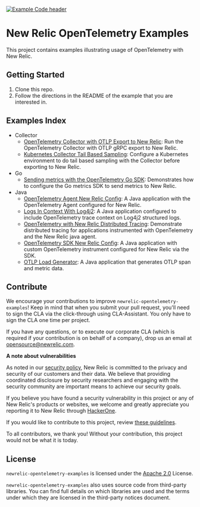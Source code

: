 [![Example Code header](https://github.com/newrelic/opensource-website/raw/develop/src/images/categories/Example_Code.png)](https://opensource.newrelic.com/oss-category/#example-code)

# New Relic OpenTelemetry Examples

This project contains examples illustrating usage of OpenTelemetry with New Relic.

## Getting Started

1. Clone this repo.
2. Follow the directions in the README of the example that you are interested in.

## Examples Index

* Collector
  * [OpenTelemetry Collector with OTLP Export to New Relic](./collector/nr-otlp-export): Run the OpenTelemetry Collector with OTLP gRPC export to New Relic.
  * [Kubernetes Collector Tail Based Sampling](./collector/k8s-collector-tail-sampling): Configure a Kubernetes environment to do tail based sampling with the Collector before exporting to New Relic.
* Go
  * [Sending metrics with the OpenTelemetry Go SDK](./go/go-metrics): Demonstrates how to configure the Go metrics SDK to send metrics to New Relic.
* Java
  * [OpenTelemetry Agent New Relic Config](./java/agent-nr-config): A Java application with the OpenTelemetry Agent configured for New Relic.
  * [Logs In Context With Log4j2](./java/logs-in-context-log4j2): A Java application configured to include OpenTelemetry trace context on Log4j2 structured logs.
  * [OpenTelemetry with New Relic Distributed Tracing](./java/otel-nr-dt): Demonstrate distributed tracing for applications instrumented with OpenTelemetry and the New Relic java agent.
  * [OpenTelemetry SDK New Relic Config](./java/sdk-nr-config): A Java application with custom OpenTelemetry instrument configured for New Relic via the SDK.
  * [OTLP Load Generator](./java/otlp-load-generator): A Java application that generates OTLP span and metric data. 

## Contribute

We encourage your contributions to improve `newrelic-opentelemetry-examples`! Keep in mind that when you submit your pull request, you'll need to sign the CLA via the click-through using CLA-Assistant. You only have to sign the CLA one time per project.

If you have any questions, or to execute our corporate CLA (which is required if your contribution is on behalf of a company), drop us an email at opensource@newrelic.com.

**A note about vulnerabilities**

As noted in our [security policy](../../security/policy), New Relic is committed to the privacy and security of our customers and their data. We believe that providing coordinated disclosure by security researchers and engaging with the security community are important means to achieve our security goals.

If you believe you have found a security vulnerability in this project or any of New Relic's products or websites, we welcome and greatly appreciate you reporting it to New Relic through [HackerOne](https://hackerone.com/newrelic).

If you would like to contribute to this project, review [these guidelines](./CONTRIBUTING.md).

To all contributors, we thank you!  Without your contribution, this project would not be what it is today.

## License
`newrelic-opentelemetry-examples` is licensed under the [Apache 2.0](http://apache.org/licenses/LICENSE-2.0.txt) License.

`newrelic-opentelemetry-examples` also uses source code from third-party libraries. You can find full details on which libraries are used and the terms under which they are licensed in the third-party notices document.
